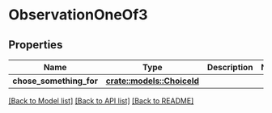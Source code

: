 # ObservationOneOf3

## Properties

Name | Type | Description | Notes
------------ | ------------- | ------------- | -------------
**chose_something_for** | [**crate::models::ChoiceId**](ChoiceId.md) |  | 

[[Back to Model list]](../README.md#documentation-for-models) [[Back to API list]](../README.md#documentation-for-api-endpoints) [[Back to README]](../README.md)


